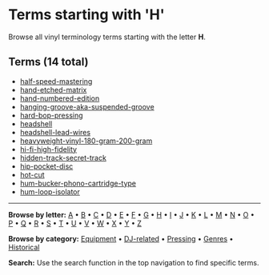 # Terms starting with 'H'

Browse all vinyl terminology terms starting with the letter **H**.

## Terms (14 total)

- [half-speed-mastering](terms/h/half-speed-mastering/)
- [hand-etched-matrix](terms/h/hand-etched-matrix/)
- [hand-numbered-edition](terms/h/hand-numbered-edition/)
- [hanging-groove-aka-suspended-groove](terms/h/hanging-groove-aka-suspended-groove/)
- [hard-bop-pressing](terms/h/hard-bop-pressing/)
- [headshell](terms/h/headshell/)
- [headshell-lead-wires](terms/h/headshell-lead-wires/)
- [heavyweight-vinyl-180-gram-200-gram](terms/h/heavyweight-vinyl-180-gram-200-gram/)
- [hi-fi-high-fidelity](terms/h/hi-fi-high-fidelity/)
- [hidden-track-secret-track](terms/h/hidden-track-secret-track/)
- [hip-pocket-disc](terms/h/hip-pocket-disc/)
- [hot-cut](terms/h/hot-cut/)
- [hum-bucker-phono-cartridge-type](terms/h/hum-bucker-phono-cartridge-type/)
- [hum-loop-isolator](terms/h/hum-loop-isolator/)


---

**Browse by letter:** [A](a.md) • [B](b.md) • [C](c.md) • [D](d.md) • [E](e.md) • [F](f.md) • [G](g.md) • [H](h.md) • [I](i.md) • [J](j.md) • [K](k.md) • [L](l.md) • [M](m.md) • [N](n.md) • [O](o.md) • [P](p.md) • [Q](q.md) • [R](r.md) • [S](s.md) • [T](t.md) • [U](u.md) • [V](v.md) • [W](w.md) • [X](x.md) • [Y](y.md) • [Z](z.md)

**Browse by category:** [Equipment](../tags/equipment.md) • [DJ-related](../tags/dj-related.md) • [Pressing](../tags/pressing.md) • [Genres](../tags/genres.md) • [Historical](../tags/historical.md)

**Search:** Use the search function in the top navigation to find specific terms.
